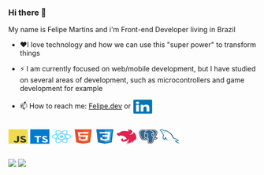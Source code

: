 ### Hi there 👋

My name is Felipe Martins and i'm Front-end Developer living in Brazil

- ❤I love technology and how we can use this "super power" to transform things            

- ⚡ I am currently focused on web/mobile development, but I have studied on several areas of development, such as microcontrollers and game development for example

- 📫 How to reach me: [Felipe.dev](https://felipe-martins1-dev.vercel.app/) or [<img align="center" height="30" width="40" src="https://github.com/devicons/devicon/blob/master/icons/linkedin/linkedin-original.svg"/>](https://www.linkedin.com/in/felipemartins1/)

<div style="display: inline_block"><br>
  <img align="center" alt="Javascript" height="30" width="40" src="https://raw.githubusercontent.com/devicons/devicon/master/icons/javascript/javascript-original.svg">
  <img align="center" alt="Typescript" height="30" width="40" src="https://github.com/devicons/devicon/blob/master/icons/typescript/typescript-original.svg">
  <img align="center" alt="Reactjs" height="30" width="40" src="https://raw.githubusercontent.com/devicons/devicon/master/icons/react/react-original.svg">
  <img align="center" alt="HTML" height="30" width="40" src="https://raw.githubusercontent.com/devicons/devicon/master/icons/html5/html5-original.svg">
  <img align="center" alt="CSS" height="30" width="40" src="https://raw.githubusercontent.com/devicons/devicon/master/icons/css3/css3-original.svg">
  <img align="center" alt="nest" height="30" width="40" src="https://github.com/devicons/devicon/blob/master/icons/nestjs/nestjs-original.svg">
  <img align="center" alt="postgresql" height="30" width="40" src="https://github.com/devicons/devicon/blob/master/icons/postgresql/postgresql-original.svg">
  <img align="center" alt="mysql" height="30" width="40" src="https://github.com/devicons/devicon/blob/master/icons/mysql/mysql-original.svg">
</div>
</br>

<img height="150rem" src='https://github-readme-stats.vercel.app/api?username=Felipe-martins1&show_icons=true&theme=default'></img>
<img height="150rem" src='https://github-readme-stats.vercel.app/api/top-langs/?username=Felipe-martins1&layout=compact'></img>



